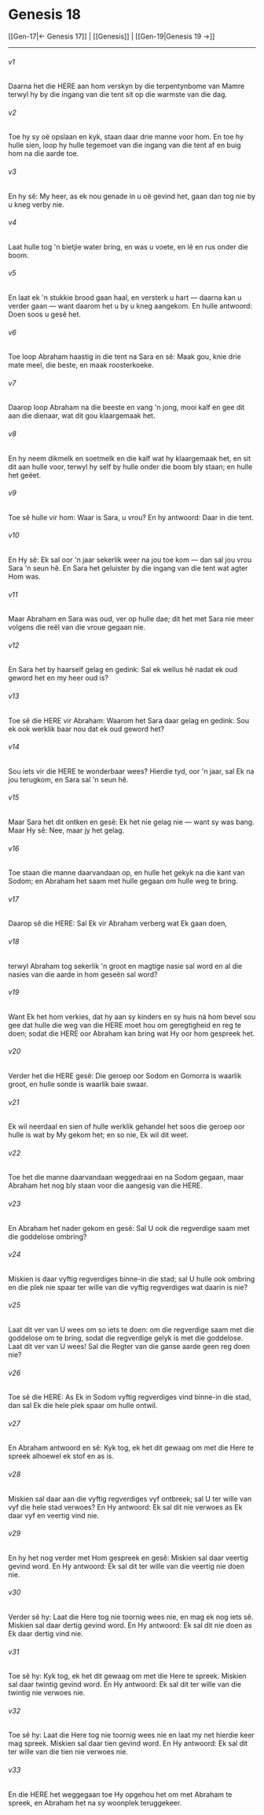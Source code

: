 # Genesis 18

[[Gen-17|← Genesis 17]] | [[Genesis]] | [[Gen-19|Genesis 19 →]]
***

###### v1
Daarna het die HERE aan hom verskyn by die terpentynbome van Mamre terwyl hy by die ingang van die tent sit op die warmste van die dag. 
###### v2
Toe hy sy oë opslaan en kyk, staan daar drie manne voor hom. En toe hy hulle sien, loop hy hulle tegemoet van die ingang van die tent af en buig hom na die aarde toe. 
###### v3
En hy sê: My heer, as ek nou genade in u oë gevind het, gaan dan tog nie by u kneg verby nie. 
###### v4
Laat hulle tog 'n bietjie water bring, en was u voete, en lê en rus onder die boom. 
###### v5
En laat ek 'n stukkie brood gaan haal, en versterk u hart — daarna kan u verder gaan — want daarom het u by u kneg aangekom. En hulle antwoord: Doen soos u gesê het. 
###### v6
Toe loop Abraham haastig in die tent na Sara en sê: Maak gou, knie drie mate meel, die beste, en maak roosterkoeke. 
###### v7
Daarop loop Abraham na die beeste en vang 'n jong, mooi kalf en gee dit aan die dienaar, wat dit gou klaargemaak het. 
###### v8
En hy neem dikmelk en soetmelk en die kalf wat hy klaargemaak het, en sit dit aan hulle voor, terwyl hy self by hulle onder die boom bly staan; en hulle het geëet. 
###### v9
Toe sê hulle vir hom: Waar is Sara, u vrou? En hy antwoord: Daar in die tent. 
###### v10
En Hy sê: Ek sal oor 'n jaar sekerlik weer na jou toe kom — dan sal jou vrou Sara 'n seun hê. En Sara het geluister by die ingang van die tent wat agter Hom was. 
###### v11
Maar Abraham en Sara was oud, ver op hulle dae; dit het met Sara nie meer volgens die reël van die vroue gegaan nie. 
###### v12
En Sara het by haarself gelag en gedink: Sal ek wellus hê nadat ek oud geword het en my heer oud is? 
###### v13
Toe sê die HERE vir Abraham: Waarom het Sara daar gelag en gedink: Sou ek ook werklik baar nou dat ek oud geword het? 
###### v14
Sou iets vir die HERE te wonderbaar wees? Hierdie tyd, oor 'n jaar, sal Ek na jou terugkom, en Sara sal 'n seun hê. 
###### v15
Maar Sara het dit ontken en gesê: Ek het nie gelag nie — want sy was bang. Maar Hy sê: Nee, maar jy het gelag. 
###### v16
Toe staan die manne daarvandaan op, en hulle het gekyk na die kant van Sodom; en Abraham het saam met hulle gegaan om hulle weg te bring. 
###### v17
Daarop sê die HERE: Sal Ek vir Abraham verberg wat Ek gaan doen, 
###### v18
terwyl Abraham tog sekerlik 'n groot en magtige nasie sal word en al die nasies van die aarde in hom geseën sal word? 
###### v19
Want Ek het hom verkies, dat hy aan sy kinders en sy huis ná hom bevel sou gee dat hulle die weg van die HERE moet hou om geregtigheid en reg te doen; sodat die HERE oor Abraham kan bring wat Hy oor hom gespreek het. 
###### v20
Verder het die HERE gesê: Die geroep oor Sodom en Gomorra is waarlik groot, en hulle sonde is waarlik baie swaar. 
###### v21
Ek wil neerdaal en sien of hulle werklik gehandel het soos die geroep oor hulle is wat by My gekom het; en so nie, Ek wil dit weet. 
###### v22
Toe het die manne daarvandaan weggedraai en na Sodom gegaan, maar Abraham het nog bly staan voor die aangesig van die HERE. 
###### v23
En Abraham het nader gekom en gesê: Sal U ook die regverdige saam met die goddelose ombring? 
###### v24
Miskien is daar vyftig regverdiges binne-in die stad; sal U hulle ook ombring en die plek nie spaar ter wille van die vyftig regverdiges wat daarin is nie? 
###### v25
Laat dit ver van U wees om so iets te doen: om die regverdige saam met die goddelose om te bring, sodat die regverdige gelyk is met die goddelose. Laat dit ver van U wees! Sal die Regter van die ganse aarde geen reg doen nie? 
###### v26
Toe sê die HERE: As Ek in Sodom vyftig regverdiges vind binne-in die stad, dan sal Ek die hele plek spaar om hulle ontwil. 
###### v27
En Abraham antwoord en sê: Kyk tog, ek het dit gewaag om met die Here te spreek alhoewel ek stof en as is. 
###### v28
Miskien sal daar aan die vyftig regverdiges vyf ontbreek; sal U ter wille van vyf die hele stad verwoes? En Hy antwoord: Ek sal dit nie verwoes as Ek daar vyf en veertig vind nie. 
###### v29
En hy het nog verder met Hom gespreek en gesê: Miskien sal daar veertig gevind word. En Hy antwoord: Ek sal dit ter wille van die veertig nie doen nie. 
###### v30
Verder sê hy: Laat die Here tog nie toornig wees nie, en mag ek nog iets sê. Miskien sal daar dertig gevind word. En Hy antwoord: Ek sal dit nie doen as Ek daar dertig vind nie. 
###### v31
Toe sê hy: Kyk tog, ek het dit gewaag om met die Here te spreek. Miskien sal daar twintig gevind word. En Hy antwoord: Ek sal dit ter wille van die twintig nie verwoes nie. 
###### v32
Toe sê hy: Laat die Here tog nie toornig wees nie en laat my net hierdie keer mag spreek. Miskien sal daar tien gevind word. En Hy antwoord: Ek sal dit ter wille van die tien nie verwoes nie. 
###### v33
En die HERE het weggegaan toe Hy opgehou het om met Abraham te spreek, en Abraham het na sy woonplek teruggekeer. 
